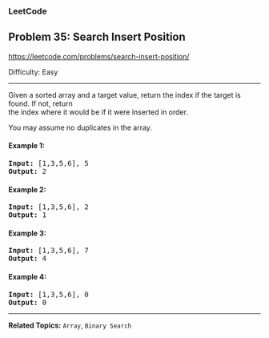 ### LeetCode 
## Problem 35: Search Insert Position

https://leetcode.com/problems/search-insert-position/

Difficulty: Easy

---

Given a sorted array and a target value, return the index if the target is found. If not, return <br>the index where it would be if it were inserted in order.

You may assume no duplicates in the array.

#### Example 1:

<pre>
<b>Input:</b> [1,3,5,6], 5
<b>Output:</b> 2
</pre>

#### Example 2:

<pre>
<b>Input:</b> [1,3,5,6], 2
<b>Output:</b> 1
</pre>

#### Example 3:

<pre>
<b>Input:</b> [1,3,5,6], 7
<b>Output:</b> 4
</pre>

#### Example 4:

<pre>
<b>Input:</b> [1,3,5,6], 0
<b>Output:</b> 0
</pre>

---

**Related Topics:** 
`Array`, `Binary Search`